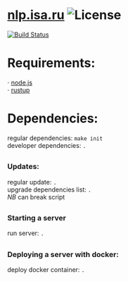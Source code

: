 # [nlp.isa.ru](http://nlp-isa.rexhaif.xyz) ![License](https://img.shields.io/github/license/randomunrandom/nlp-isa.svg)
[![Build Status](https://travis-ci.com/randomunrandom/nlp-isa.svg?branch=master)](https://travis-ci.com/randomunrandom/nlp-isa)

# Requirements:
⋅ [node.js](https://nodejs.org/en/)\
⋅ [rustup](https://rustup.rs/)

##
# Dependencies:
regular dependencies:   `make init`\
developer dependencies: `.`

##
### Updates:
regular update: `.`\
upgrade dependencies list: `.`\
*NB* can break script

##
### Starting a server
run server: `.`

##
### Deploying a server with docker:
deploy docker container: `.`

